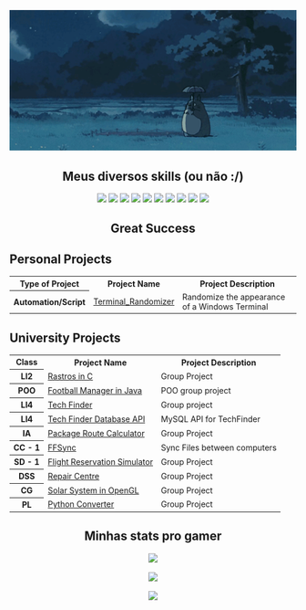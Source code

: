 
<p align = "center">
    <img src="https://github.com/LucasVerdelho/LucasVerdelho/blob/main/readme_assets/totoro.gif"/>
</p>



<h2 align="center">Meus diversos skills (ou não :/) 
<!-- <img src="link para gif" width="50"> -->
</h2>

<p align="center">
<img src="https://img.shields.io/badge/C-00599C?style=flat-square&logo=c&logoColor=white"/>
<img src="https://img.shields.io/badge/-C++-00599C?style=flat-square&logo=c"/>
<img src="https://img.shields.io/badge/python-3670A0?style=flat&logo=python&logoColor=ffdd54"/>
<img src="https://img.shields.io/badge/Haskell-5e5086?style=flat&logo=haskell&logoColor=white"/>
<img src="https://img.shields.io/badge/java-%23ED8B00.svg?style=flat&logo=java&logoColor=white"/>
<img src="https://img.shields.io/badge/kotlin-%237F52FF.svg?style=flat&logo=kotlin&logoColor=white"/>
<img src="https://img.shields.io/badge/rust-%23000000.svg?style=flat&logo=rust&logoColor=white"/>
<img src="https://img.shields.io/badge/-MySQL-black?style=flat-square&logo=mysql"/>
<img src="https://img.shields.io/badge/-Git-black?style=flat-square&logo=git"/>
<img src="https://img.shields.io/badge/-GitHub-black?style=flat-square&logo=github"/>
</p>


<h2 align="center">
    Great Success
    <!-- <img src="link para gif" width="50"> -->
</h2>
 
<p align="center">

<h2> Personal Projects </h2>
    <table style=" margin-left: auto; margin-right: auto;">
	    <tr>
		    <th> Type of Project </th>
		    <th> Project Name </th>
		    <th> Project Description </th>
	    </tr>
		<th> Automation/Script </th>
		<td> <a href="https://github.com/LucasVerdelho/Terminal_Randomizer"> Terminal_Randomizer </a> </td>
		<td> Randomize the appearance of a Windows Terminal </td>
    </table>
</p>



<p align="center">
<h2> University Projects </h2>
    <table>
	    <tr>
		    <th> Class </th>
		    <th> Project Name </th>
		    <th> Project Description </th>
	    </tr>
	    <tr>
			<th> LI2 </th>
			<td> <a href="https://github.com/LucasVerdelho/LI2-Project"> Rastros in C </a> </td>
			<td> Group Project </td>
	    </tr>
		<tr>
			<th> POO </th>
			<td> <a href="https://github.com/LucasVerdelho/POO-Project"> Football Manager in Java </a></td>
			<td> POO group project </td>
		 </tr>
		<tr>
			<th> LI4 </th>
			<td><a href="https://github.com/afonsofrancof/TechFinder"> Tech Finder</a> </td>
			<td> Group project </td>
		</tr>
		<tr>
            <th> LI4 </th>
			<td><a href="https://github.com/afonsofrancof/TechFinder-Database-API"> Tech Finder Database API</a></td>
			<td> MySQL API for TechFinder</td>
		</tr>
		<tr>
			<th> IA </th>
			<td> <a href="https://github.com/LucasVerdelho/IA-Project">  Package Route Calculator </a></td>
			<td> Group Project </td>
		</tr>
		<tr>
			<th> CC - 1 </th>
			<td><a href="https://github.com/LucasVerdelho/CC-First_Project">  FFSync </a> </td>
			<td> Sync Files between computers</td>
		</tr>
		<tr>
			<th> SD - 1 </th>
			<td> <a href="https://github.com/LucasVerdelho/SD-First_Project">  Flight Reservation Simulator </a> </td>
			<td> Group Project </td>
		</tr>
		<tr>
			<th> DSS </th>
			<td> <a href="https://github.com/LucasVerdelho/DSS-Project"> Repair Centre </a></td>
			<td> Group Project </td>
		</tr>
		<tr>
			<th> CG </th>
			<td><a href="https://github.com/afonsofrancof/Solar-System-OpenGL">  Solar System in OpenGL </a></td>
			<td> Group Project </td>
		</tr>
		<tr>
			<th> PL </th>
			<td> <a href="https://github.com/LucasVerdelho/PL-Project"> Python Converter </a></td>
			<td> Group Project </td>
		</tr>
	</table>
</p>









<h2 align="center">
  Minhas stats pro gamer
    <!-- <img src="link para gif" width="50"> -->
</h2>
 

<p align = "center">
    <img src=https://github-readme-stats.vercel.app/api?username=LucasVerdelho&count_private=true&hide=issues&show_icons=true&theme=cobalt>
</p>

<p align = "center">
    <img src=https://github-readme-stats.vercel.app/api/top-langs/?username=LucasVerdelho&hide=javascript,html,roff,cmake,batchfile,hlsl&layout=compact&count_private=true&theme=cobalt>

</p>


<p align = "center">
    <a href="https://open.spotify.com/user/h8va14qayc6l8keezkxt8cza2?si=d897280cd2eb4c34">
        <img src="https://spotify-recently-played-readme.vercel.app/api?user=h8va14qayc6l8keezkxt8cza2&unique={true|1|on|yes}">
</p>